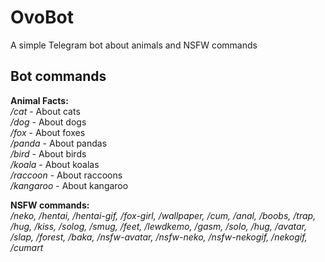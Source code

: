 # OvoBot
A simple Telegram bot about animals and NSFW commands

## Bot commands

__Animal Facts:__<br>
*/cat* - About cats<br>
*/dog* - About dogs<br>
*/fox* - About foxes<br>
*/panda* - About pandas<br>
*/bird* - About birds<br>
*/koala* - About koalas<br>
*/raccoon* - About raccoons<br>
*/kangaroo* - About kangaroo

__NSFW commands:__<br>
*/neko, /hentai, /hentai-gif, /fox-girl, /wallpaper, /cum, /anal, /boobs, /trap, /hug,
/kiss, /solog, /smug, /feet, /lewdkemo, /gasm, /solo, /hug, /avatar, /slap,
/forest, /baka, /nsfw-avatar, /nsfw-neko, /nsfw-nekogif, /nekogif, /cumart*
